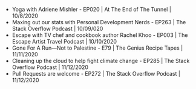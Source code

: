 - Yoga with Adriene Mishler - EP020 | At The End of The Tunnel | 10/8/2020
- Maxing out our stats with Personal Development Nerds - EP263 | The Stack Overflow Podcast | 10/09/020
- Escape with TV chef and cookbook author Rachel Khoo - EP003 | The Escape Artist Travel Podcast | 10/10/2020
- Gone For A Run—Not to Palestine - E79 | The Genius Recipe Tapes | 11/11/2020
- Cleaning up the cloud to help fight climate change - EP285 | The Stack Overflow Podcast | 11/12/2020
- Pull Requests are welcome - EP272 | The Stack Overflow Podcast | 11/12/2020
